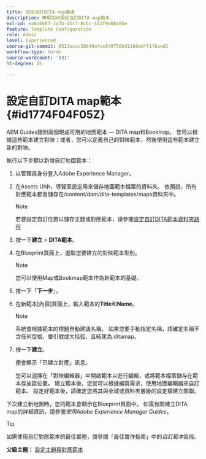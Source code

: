 ```yaml
---
title: 設定自訂DITA map範本
description: 瞭解如何設定自訂DITA map範本
exl-id: ea8a6687-1a7b-45c7-8cbc-161f9e88a8be
feature: Template Configuration
role: Admin
level: Experienced
source-git-commit: 0513ecac38840a4cc649758bd1180edff1f8aed1
workflow-type: tm+mt
source-wordcount: '331'
ht-degree: 1%

---
```


# 設定自訂DITA map範本 {#id1774F04F05Z}

AEM Guides隨附兩個現成可用的地圖範本 — DITA map和Bookmap。 您可以根據這些範本建立對映；或者，您可以定義自己的對映範本，然後使用這些範本建立新的對映。

執行以下步驟以新增自訂地圖範本：

1. 以管理員身分登入Adobe Experience Manager。

1. 在Assets UI中，導覽至設定用來儲存地圖範本檔案的資料夾。 依預設，所有對應範本都會儲存在/content/dam/dita-templates/maps資料夾中。

   >[!NOTE]
   >
   > 若要設定自訂位置以儲存主題或對應範本，請參閱[設定自訂DITA範本資料夾路徑](conf-template-tags-custom-dita-topic-template.md#id191LCF0095Z)

1. 按一下&#x200B;**建立** \> **DITA範本**。

1. 在Blueprint頁面上，選取您要建立的對映範本型別。

   >[!NOTE]
   >
   > 您可以使用Map或Bookmap範本作為新範本的基礎。

1. 按一下「**下一步**」。

1. 在新範本[內容]頁面上，輸入範本的&#x200B;**Title**&#x200B;和&#x200B;**Name**。

   >[!NOTE]
   >
   > 系統會根據範本的標題自動建議名稱。 如果您要手動指定名稱，請確定名稱不含任何空格、單引號或大括弧，且結尾為.ditamap。

1. 按一下&#x200B;**建立**。

   便會顯示「已建立對應」訊息。

   您可以選擇在「對映編輯器」中開啟範本以進行編輯，或將範本檔案儲存在範本存放區位置。 建立範本後，您就可以根據編寫需求，使用地圖編輯器來自訂範本。 設定好範本後，請確定您將其與全域或資料夾層級的設定檔建立關聯。


下次建立新地圖時，您的範本會顯示在Blueprint頁面中。 如需有關建立DITA map的詳細資訊，請參閱&#x200B;*使用Adobe Experience Manager Guides*。

>[!TIP]
>
> 如需使用自訂對應範本的最佳實務，請參閱「最佳實作指南」中的&#x200B;*自訂範本*&#x200B;區段。

**父級主題：** [設定主題與對應範本](conf-template-tags.md)
